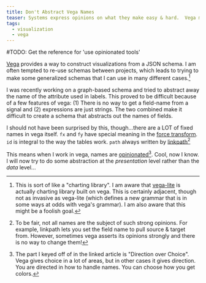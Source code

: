 ```yaml
---
title: Don't Abstract Vega Names
teaser: Systems express opinions on what they make easy & hard.  Vega makes it hard to abstract over names.  This isn't necessarily bad, but keep it mind when you make your schemas.
tags:
  - visualization
  - vega
---
```

#TODO: Get the reference for 'use opinionated tools'

[Vega](https://vega.github.io/vega/) provides a way to construct visualizations from a JSON schema.  I am often tempted to re-use schemas between projects, which leads to trying to make some generalized schemas that I can use in many different cases.[^vegalite]  

[^vegalite]: This is sort of like a "charting library".  I am aware that [vega-lite](https://vega.github.io/vega-lite/) is actually charting library built on vega. This is certainly adjacent, though not as invasive as vega-lite (which defines a new grammar that is in some ways at odds with vega's grammar).  I am also aware that this might be a foolish goal.

I was recently working on a graph-based schema and tried to abstract away the name of the attribute used in labels.  This proved to be difficult because of a few features of vega: (1) There is no way to get a field-name from a signal  and (2) expressions are just strings.  The two combined make it difficult to create a schema that abstracts out the names of fields.

I should not have been surprised by this, though...there are a LOT of fixed names in vega itself.  `fx` and `fy` have special meaning in the [force transform](https://vega.github.io/vega/docs/transforms/force/).  `id` is integral to the way the tables work.  `path` always written by [linkpath](https://vega.github.io/vega/docs/transforms/linkpath/)[^caveat]

[^caveat]: To be fair, not all names are the subject of such strong opinions.  For example, linkpath lets you set the field name to pull source & target from.  However, sometimes vega asserts its opinions strongly and there is no way to change them!

This means when I work in vega, names are [opinionated](https://www.imkylelambert.com/articles/opinionated-software)[^opinion]. Cool, now I know.  I will now try to do some abstraction at the *presentation* level rather than the *data* level...

[^opinion]: The part I keyed off of in the linked article is "Direction over Choice".  Vega gives choice in a lot of areas, but in other cases it gives direction.  You are directed in how to handle names.  You can choose how you get colors.
